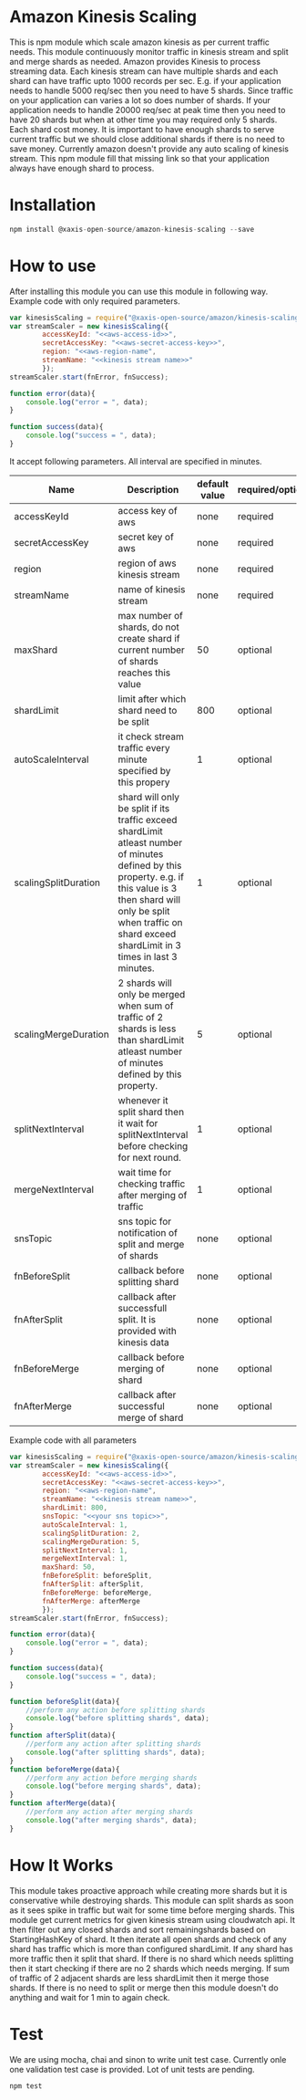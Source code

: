 # Amazon Kinesis Scaling

This is npm module which scale amazon kinesis as per current traffic needs. This module continuously monitor traffic in kinesis stream and split and merge shards as needed.
Amazon provides Kinesis to process streaming data.
Each kinesis stream can have multiple shards and each shard can have traffic upto 1000 records per sec.
E.g. if your application needs to handle 5000 req/sec then you need to have 5 shards. Since traffic on your application can varies a lot so does number of shards. If your application needs to handle 20000 req/sec at peak time then you need to have 20 shards but when at other time you may required only 5 shards. Each shard cost money. It is important to have enough shards to serve current traffic but we should close additional shards if there is no need to save money.
Currently amazon doesn't provide any auto scaling of kinesis stream.
This npm module fill that missing link so that your application always have enough shard to process.

# Installation
```javascript
npm install @xaxis-open-source/amazon-kinesis-scaling --save
```

# How to use
After installing this module you can use this module in following way. 
Example code with only required parameters.
```javascript
var kinesisScaling = require("@xaxis-open-source/amazon/kinesis-scaling");
var streamScaler = new kinesisScaling({
        accessKeyId: "<<aws-access-id>>",
        secretAccessKey: "<<aws-secret-access-key>>",
        region: "<<aws-region-name",
        streamName: "<<kinesis stream name>>"
        });
streamScaler.start(fnError, fnSuccess);

function error(data){
    console.log("error = ", data);
}

function success(data){
    console.log("success = ", data);
}
```

It accept following parameters.
All interval are specified in minutes.

| Name         | Description           | default value | required/optional  |
| ------------- | ------------- | ----- | ---------------- |
| accessKeyId      | access key of aws | none | required |
| secretAccessKey     | secret key of aws | none  |   required |
| region | region of aws kinesis stream | none |   required |
| streamName | name of kinesis stream | none | required |
| maxShard | max number of shards, do not create shard if current number of shards reaches this value | 50 | optional |
| shardLimit | limit after which shard need to be split | 800 | optional |
|autoScaleInterval | it check stream traffic every minute specified by this propery | 1 | optional |
|scalingSplitDuration| shard will only be split if its traffic exceed shardLimit atleast number of minutes defined by this property. e.g. if this value is 3 then shard will only be split when traffic on shard exceed shardLimit in 3 times in last 3 minutes.  | 1 | optional |
|scalingMergeDuration| 2 shards will only be merged when sum of traffic of 2 shards is less than shardLimit atleast number of minutes defined by this property. | 5 | optional |
|splitNextInterval| whenever it split shard then it wait for splitNextInterval before checking for next round. | 1 | optional |
|mergeNextInterval| wait time for checking traffic after merging of traffic | 1 | optional |
|snsTopic| sns topic for notification of split and merge of shards | none | optional |
|fnBeforeSplit| callback before splitting shard| none | optional |
fnAfterSplit| callback after successfull split. It is provided with kinesis data | none | optional 
|fnBeforeMerge | callback before merging of shard | none | optional |
|fnAfterMerge | callback after successful merge of shard | none | optional |


Example code with all parameters
```javascript
var kinesisScaling = require("@xaxis-open-source/amazon/kinesis-scaling");
var streamScaler = new kinesisScaling({
        accessKeyId: "<<aws-access-id>>",
        secretAccessKey: "<<aws-secret-access-key>>",
        region: "<<aws-region-name",
        streamName: "<<kinesis stream name>>",
        shardLimit: 800,
        snsTopic: "<<your sns topic>>",
        autoScaleInterval: 1,
        scalingSplitDuration: 2,
        scalingMergeDuration: 5,
        splitNextInterval: 1,
        mergeNextInterval: 1,
        maxShard: 50,
        fnBeforeSplit: beforeSplit,
        fnAfterSplit: afterSplit,
        fnBeforeMerge: beforeMerge,
        fnAfterMerge: afterMerge
        });
streamScaler.start(fnError, fnSuccess);

function error(data){
    console.log("error = ", data);
}

function success(data){
    console.log("success = ", data);
}

function beforeSplit(data){
    //perform any action before splitting shards
    console.log("before splitting shards", data);
}
function afterSplit(data){
    //perform any action after splitting shards
    console.log("after splitting shards", data);
}
function beforeMerge(data){
    //perform any action before merging shards
    console.log("before merging shards", data);
}
function afterMerge(data){
    //perform any action after merging shards
    console.log("after merging shards", data);
}
```


# How It Works
This module takes proactive approach while creating more shards but it is conservative while destroying shards. This module can split shards as soon as it sees spike in traffic but wait for some time before merging shards.
This module get current metrics for given kinesis stream using cloudwatch api.
It then filter out any closed shards and sort remainingshards based on StartingHashKey of shard. It then iterate all open shards and check of any shard has traffic which is more than configured shardLimit. If any shard has more traffic then it split that shard. If there is no shard which needs splitting then it start checking if there are no 2 shards which needs merging. If sum of traffic of 2 adjacent shards are less shardLimit then it merge those shards. If there is no need to split or merge then this module doesn't do anything and wait for 1 min to again check.

# Test
We are using mocha, chai and sinon to write unit test case.
Currently onle one validation test case is provided. Lot of unit tests are pending.

```javascript
npm test
```
